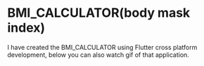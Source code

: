 # BMI_CALCULATOR(body mask index)

I have created the BMI_CALCULATOR using Flutter cross platform development, below you can also watch gif of that application.
